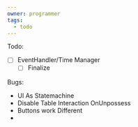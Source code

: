```yaml
---
owner: programmer
tags:
  - todo
---
```

Todo:
- [ ] EventHandler/Time Manager
	- [ ] Finalize

Bugs:
- UI As Statemachine
- Disable Table Interaction OnUnpossess
- Buttons work Different
- 